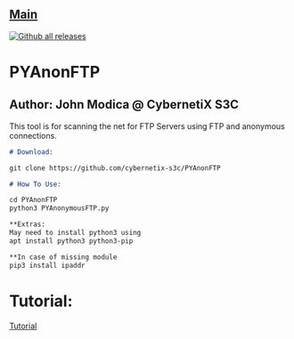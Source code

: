 ## [Main](https://CybernetiX-S3C.github.io)
[![Github all releases](https://img.shields.io/github/downloads/Naereen/StrapDown.js/total.svg)](https://GitHub.com/Naereen/StrapDown.js/releases/)

# PYAnonFTP
## Author: John Modica @ CybernetiX S3C

This tool is for scanning the net for FTP Servers using FTP and anonymous connections.

```markdown
# Download:

git clone https://github.com/cybernetix-s3c/PYAnonFTP

# How To Use:

cd PYAnonFTP
python3 PYAnonymousFTP.py

**Extras:
May need to install python3 using 
apt install python3 python3-pip

**In case of missing module
pip3 install ipaddr
```

# Tutorial:
[Tutorial](https://www.youtube.com/watch?v=44Aj3xlnaZU)
